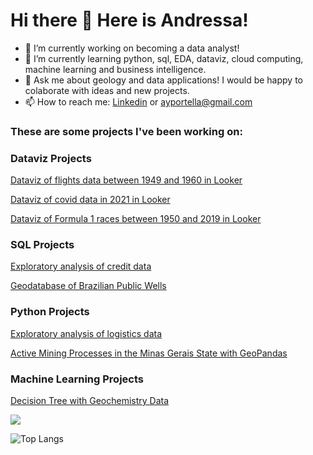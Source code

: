 # Hi there 👋 Here is Andressa!

- 🔭 I’m currently working on becoming a data analyst!
- 🌱 I’m currently learning python, sql, EDA, dataviz, cloud computing, machine learning and business intelligence.
- 💬 Ask me about geology and data applications! I would be happy to colaborate with ideas and new projects.
- 📫 How to reach me: [Linkedin](https://www.linkedin.com/in/andressa-yumi-portella/) or ayportella@gmail.com


### These are some projects I've been working on:

### Dataviz Projects
[Dataviz of flights data between 1949 and 1960 in Looker](https://github.com/ayportella/dataviz/tree/main/01_looker_flights)

[Dataviz of covid data in 2021 in Looker](https://github.com/ayportella/projects_dataviz/tree/main/02_looker_covid)

[Dataviz of Formula 1 races between 1950 and 2019 in Looker](https://github.com/ayportella/projects_dataviz/tree/main/03_looker_formula1)

### SQL Projects
[Exploratory analysis of credit data](https://github.com/ayportella/05-sql/blob/main/35_credit_data_exploratory_analysis_project.ipynb/)</br>

[Geodatabase of Brazilian Public Wells](https://github.com/ayportella/learning_more_about_sql/blob/main/20_projeto_banco_de_dados_geo_pocos.ipynb)


### Python Projects
[Exploratory analysis of logistics data](https://github.com/ayportella/02_data_analytics/blob/main/17_exploratory_data_analysis_project.ipynb)

[Active Mining Processes in the Minas Gerais State with GeoPandas](https://github.com/ayportella/geopandas/blob/main/01_processos_minerarios_geopandas.ipynb)

### Machine Learning Projects
[Decision Tree with Geochemistry Data](https://github.com/ayportella/projects_machine_learning/blob/main/01_projeto_extra_machine_learning_geochemistry_v2.ipynb)

![](https://komarev.com/ghpvc/?username=ayportella)

![Top Langs](https://github-readme-stats.vercel.app/api/top-langs/?username=ayportella&layout=compact)


